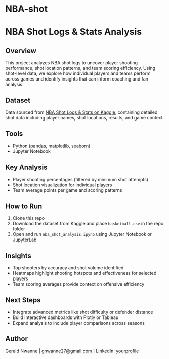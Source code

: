 # NBA-shot
# NBA Shot Logs & Stats Analysis

## Overview  
This project analyzes NBA shot logs to uncover player shooting performance, shot location patterns, and team scoring efficiency. Using shot-level data, we explore how individual players and teams perform across games and identify insights that can inform coaching and fan analysis.

## Dataset  
Data sourced from [NBA Shot Logs & Stats on Kaggle](https://www.kaggle.com/datasets/wyattowalsh/basketball), containing detailed shot data including player names, shot locations, results, and game context.

## Tools  
- Python (pandas, matplotlib, seaborn)  
- Jupyter Notebook

## Key Analysis  
- Player shooting percentages (filtered by minimum shot attempts)  
- Shot location visualization for individual players  
- Team average points per game and scoring patterns

## How to Run  
1. Clone this repo  
2. Download the dataset from Kaggle and place `basketball.csv` in the repo folder  
3. Open and run `nba_shot_analysis.ipynb` using Jupyter Notebook or JupyterLab

## Insights  
- Top shooters by accuracy and shot volume identified  
- Heatmaps highlight shooting hotspots and effectiveness for selected players  
- Team scoring averages provide context on offensive efficiency

## Next Steps  
- Integrate advanced metrics like shot difficulty or defender distance  
- Build interactive dashboards with Plotly or Tableau  
- Expand analysis to include player comparisons across seasons

## Author  
Gerald Nwanne  | gnwanne27@gmail.com | LinkedIn: [yourprofile](https://linkedin.com/in/yourprofile)
